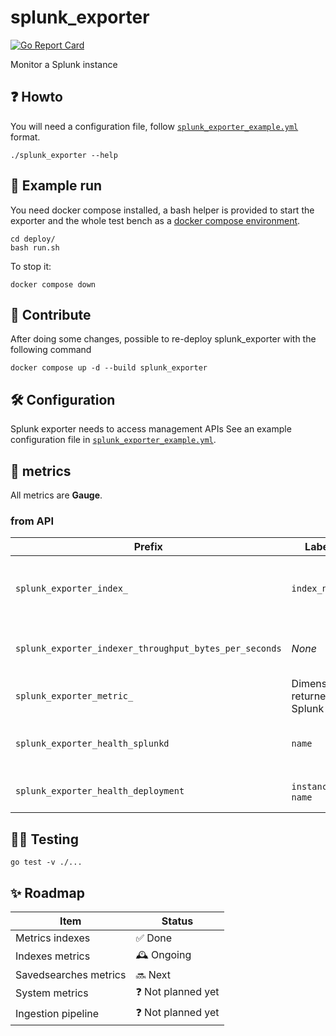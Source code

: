 # splunk_exporter

[![Go Report Card](https://goreportcard.com/badge/github.com/K-Yo/splunk_exporter)](https://goreportcard.com/report/github.com/K-Yo/splunk_exporter)

Monitor a Splunk instance

## ❓ Howto

You will need a configuration file, follow [`splunk_exporter_example.yml`](./splunk_exporter_example.yml) format.

```
./splunk_exporter --help
```

## 🧪 Example run

You need docker compose installed, a bash helper is provided to start the exporter and the whole test bench as a [docker compose environment](./deploy/README.md).

```shell
cd deploy/
bash run.sh
```

To stop it:

```shell
docker compose down
```

## 👷 Contribute

After doing some changes, possible to re-deploy splunk_exporter with the following command
```shell
docker compose up -d --build splunk_exporter
```

## 🛠️ Configuration

Splunk exporter needs to access management APIs
See an example configuration file in [`splunk_exporter_example.yml`](./splunk_exporter_example.yml).

## 📏 metrics

All metrics are **Gauge**.

### from API

| Prefix                                                 | Labels                        | Description                                       |
| ------------------------------------------------------ | ----------------------------- | ------------------------------------------------- |
| `splunk_exporter_index_`                               | `index_name`                  | Numerical data coming from data/indexes endpoint. |
| `splunk_exporter_indexer_throughput_bytes_per_seconds` | _None_                        | Average data throughput in indexer                |
| `splunk_exporter_metric_`                              | Dimensions returned by Splunk | Export from metric indexes                        |
| `splunk_exporter_health_splunkd`                       | `name`                        | Health status from local splunkd                  |
| `splunk_exporter_health_deployment`                    | `instance_id`, `name`         | Health status from deployment                     |

## 🧑‍🔬 Testing

```shell
go test -v ./...
```

## ✨ Roadmap

| Item                  | Status            |
| --------------------- | ----------------- |
| Metrics indexes       | ✅ Done            |
| Indexes metrics       | 🕰️ Ongoing         |
| Savedsearches metrics | 🔜 Next            |
| System metrics        | ❓ Not planned yet |
| Ingestion pipeline    | ❓ Not planned yet |
